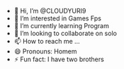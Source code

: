 - 👋 Hi, I’m @CLOUDYURI9
- 👀 I’m interested in Games Fps
- 🌱 I’m currently learning Program
- 💞️ I’m looking to collaborate on solo
- 📫 How to reach me ...
- 😄 Pronouns: Homem
- ⚡ Fun fact: I have two brothers  

<!---
CLOUDYURI9/CLOUDYURI9 is a ✨ special ✨ repository because its `README.md` (this file) appears on your GitHub profile.
You can click the Preview link to take a look at your changes.
--->

